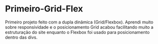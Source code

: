 # Primeiro-Grid-Flex
Primeiro projeto feito com a dupla dinâmica (Grid/Flexbox). Aprendi muito sobre responsividade e o posicionamento Grid acabou facilitando muito a estruturação do site enquanto o Flexbox foi usado para posicionamento dentro das divs.
